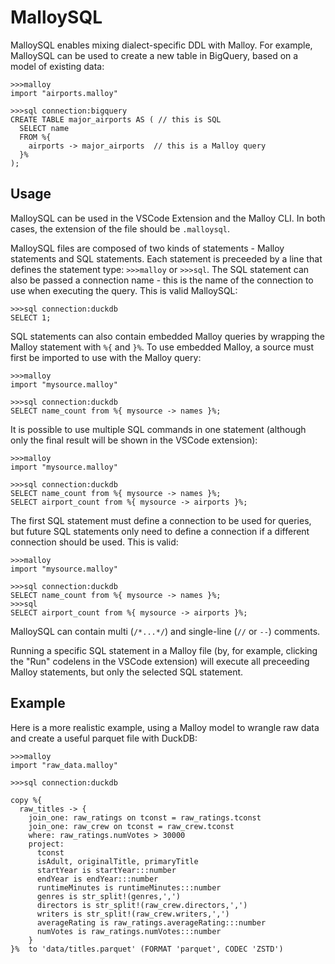 # MalloySQL

MalloySQL enables mixing dialect-specific DDL with Malloy. For example, MalloySQL can be used to create a new table in BigQuery, based on a model of existing data:

```malloy
>>>malloy
import "airports.malloy"

>>>sql connection:bigquery
CREATE TABLE major_airports AS ( // this is SQL
  SELECT name
  FROM %{
    airports -> major_airports  // this is a Malloy query
  }%
);
```

## Usage

MalloySQL can be used in the VSCode Extension and the Malloy CLI. In both cases, the extension of the file should be `.malloysql`.

MalloySQL files are composed of two kinds of statements - Malloy statements and SQL statements. Each statement is preceeded by a line that defines the statement type: `>>>malloy` or `>>>sql`. The SQL statement can also be passed a connection name - this is the name of the connection to use when executing the query. This is valid MalloySQL:

```malloy
>>>sql connection:duckdb
SELECT 1;
```

SQL statements can also contain embedded Malloy queries by wrapping the Malloy statement with `%{` and `}%`. To use embedded Malloy, a source must first be imported to use with the Malloy query:

```malloy
>>>malloy
import "mysource.malloy"

>>>sql connection:duckdb
SELECT name_count from %{ mysource -> names }%;
```

It is possible to use multiple SQL commands in one statement (although only the final result will be shown in the VSCode extension):

```malloy
>>>malloy
import "mysource.malloy"

>>>sql connection:duckdb
SELECT name_count from %{ mysource -> names }%;
SELECT airport_count from %{ mysource -> airports }%;
```

The first SQL statement must define a connection to be used for queries, but future SQL statements only need to define a connection if a different connection should be used. This is valid:

```malloy
>>>malloy
import "mysource.malloy"

>>>sql connection:duckdb
SELECT name_count from %{ mysource -> names }%;
>>>sql
SELECT airport_count from %{ mysource -> airports }%;
```

MalloySQL can contain multi (`/*...*/`) and single-line (`//` or `--`) comments.

Running a specific SQL statement in a Malloy file (by, for example, clicking the "Run" codelens in the VSCode extension) will execute all preceeding Malloy statements, but only the selected SQL statement.

## Example

Here is a more realistic example, using a Malloy model to wrangle raw data and create a useful parquet file with DuckDB:

```malloy
>>>malloy
import "raw_data.malloy"

>>>sql connection:duckdb

copy %{
  raw_titles -> {
    join_one: raw_ratings on tconst = raw_ratings.tconst
    join_one: raw_crew on tconst = raw_crew.tconst
    where: raw_ratings.numVotes > 30000
    project:
      tconst
      isAdult, originalTitle, primaryTitle
      startYear is startYear:::number
      endYear is endYear:::number
      runtimeMinutes is runtimeMinutes:::number
      genres is str_split!(genres,',')
      directors is str_split!(raw_crew.directors,',')
      writers is str_split!(raw_crew.writers,',')
      averageRating is raw_ratings.averageRating:::number
      numVotes is raw_ratings.numVotes:::number
    }
}%  to 'data/titles.parquet' (FORMAT 'parquet', CODEC 'ZSTD')
```
